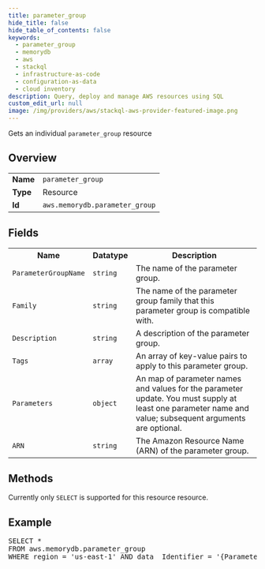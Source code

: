 ```yaml
---
title: parameter_group
hide_title: false
hide_table_of_contents: false
keywords:
  - parameter_group
  - memorydb
  - aws
  - stackql
  - infrastructure-as-code
  - configuration-as-data
  - cloud inventory
description: Query, deploy and manage AWS resources using SQL
custom_edit_url: null
image: /img/providers/aws/stackql-aws-provider-featured-image.png
---
```

Gets an individual <code>parameter_group</code> resource

## Overview
<table><tbody>
<tr><td><b>Name</b></td><td><code>parameter_group</code></td></tr>
<tr><td><b>Type</b></td><td>Resource</td></tr>
<tr><td><b>Id</b></td><td><code>aws.memorydb.parameter_group</code></td></tr>
</tbody></table>

## Fields
<table><tbody>
<tr><th>Name</th><th>Datatype</th><th>Description</th></tr>
<tr><td><code>ParameterGroupName</code></td><td><code>string</code></td><td>The name of the parameter group.</td></tr><tr><td><code>Family</code></td><td><code>string</code></td><td>The name of the parameter group family that this parameter group is compatible with.</td></tr><tr><td><code>Description</code></td><td><code>string</code></td><td>A description of the parameter group.</td></tr><tr><td><code>Tags</code></td><td><code>array</code></td><td>An array of key-value pairs to apply to this parameter group.</td></tr><tr><td><code>Parameters</code></td><td><code>object</code></td><td>An map of parameter names and values for the parameter update. You must supply at least one parameter name and value; subsequent arguments are optional.</td></tr><tr><td><code>ARN</code></td><td><code>string</code></td><td>The Amazon Resource Name (ARN) of the parameter group.</td></tr>
</tbody></table>

## Methods
Currently only <code>SELECT</code> is supported for this resource resource.

## Example
<pre>
SELECT * 
FROM aws.memorydb.parameter_group
WHERE region = 'us-east-1' AND data__Identifier = '{ParameterGroupName}'
</pre>
